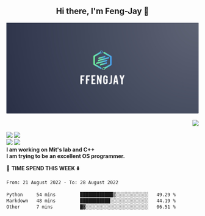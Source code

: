 <h2 align="center"> Hi there, I'm Feng-Jay 👋 </h2>  

![](https://github.com/Feng-Jay/DataStruct/blob/master/Image/1.png)  

<img align="right" src="https://github-readme-stats.vercel.app/api?username=Feng-Jay&show_icons=true&icon_color=CE1D2D&text_color=718096&bg_color=ffffff&hide_title=true" />


&emsp;

![](https://visitor-badge.glitch.me/badge?page_id=Feng-Jay.readme)
![](https://img.shields.io/badge/Concentrate-Cpp-blue)  
![](https://img.shields.io/badge/Rust-primer-orange)
![](https://img.shields.io/badge/Target-OS-9cf)  
**I am working on Mit's lab and C++**  
**I am trying to be an excellent OS programmer.**  


📘 **TIME SPEND THIS WEEK ⬇️**
<!--START_SECTION:waka-->

```text
From: 21 August 2022 - To: 28 August 2022

Python     54 mins         ████████████▒░░░░░░░░░░░░   49.29 %
Markdown   48 mins         ███████████░░░░░░░░░░░░░░   44.19 %
Other      7 mins          █▓░░░░░░░░░░░░░░░░░░░░░░░   06.51 %
```

<!--END_SECTION:waka-->
